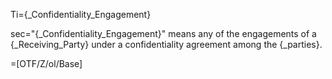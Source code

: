 Ti={_Confidentiality_Engagement}

sec="{_Confidentiality_Engagement}" means any of the engagements of a {_Receiving_Party} under a confidentiality agreement among the {_parties}.

=[OTF/Z/ol/Base]
